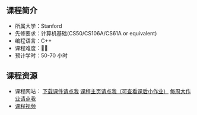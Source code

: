 ## 课程简介
- 所属大学：Stanford
- 先修要求：计算机基础(CS50/CS106A/CS61A or equivalent)
- 编程语言：C++
- 课程难度：🌟🌟
- 预计学时：50-70 小时

## 课程资源
- 课程网站：
[下载课件请点我](https://web.stanford.edu/class/archive/cs/cs106b/cs106b.1198/)
[课程主页请点我（可查看课后小作业）](https://web.stanford.edu/class/archive/cs/cs106b/cs106b.1184/index.shtml)
[每周大作业请点我](https://web.stanford.edu/class/archive/cs/cs106b/cs106b.1176/)
- [课程视频](https://www.bilibili.com/video/BV1G7411k7jG)
